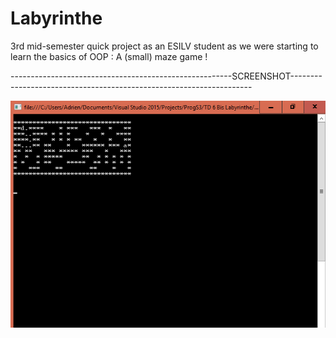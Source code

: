# Labyrinthe

3rd mid-semester quick project as an ESILV student as we were starting to learn the basics of OOP : A (small) maze game !

-------------------------------------------------------SCREENSHOT--------------------------------------------------------------------

![alt text](https://raw.githubusercontent.com/Im2Slow/Labyrinthe/master/test2.png)
